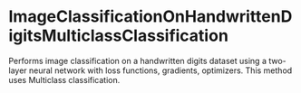 # ImageClassificationOnHandwrittenDigitsMulticlassClassification
Performs image classification on a handwritten digits dataset using a two-layer neural network with loss functions, gradients, optimizers. This method uses Multiclass classification.
